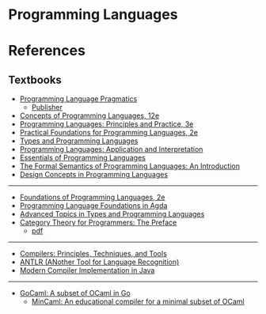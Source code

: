 # Programming Languages



# References
## Textbooks
- [Programming Language Pragmatics](https://www.cs.rochester.edu/u/scott/pragmatics/)
  - [Publisher](https://booksite.elsevier.com/9780124104099/)
- [Concepts of Programming Languages, 12e](https://www.pearson.com/en-us/subject-catalog/p/concepts-of-programming-languages/P200000003361/9780135102268)
- [Programming Languages: Principles and Practice, 3e](https://www.cs.sjsu.edu/faculty/louden/pltext3.html)
- [Practical Foundations for Programming Languages, 2e](https://www.cs.cmu.edu/~rwh/pfpl.html)
- [Types and Programming Languages](https://www.cis.upenn.edu/~bcpierce/tapl/)
- [Programming Languages: Application and Interpretation](https://cs.brown.edu/~sk/Publications/Books/ProgLangs/2007-04-26/)
- [Essentials of Programming Languages](https://mitpress.mit.edu/9780262560672/essentials-of-programming-languages/)
- [The Formal Semantics of Programming Languages: An Introduction](https://direct.mit.edu/books/monograph/4338/The-Formal-Semantics-of-Programming-LanguagesAn)
- [Design Concepts in Programming Languages](https://mitpress.mit.edu/9780262201759/design-concepts-in-programming-languages/)
- ---
- [Foundations of Programming Languages, 2e](https://kentdlee.github.io/PL/build/html/index.html)
- [Programming Language Foundations in Agda](https://plfa.github.io/)
- [Advanced Topics in Types and Programming Languages](https://www.cis.upenn.edu/~bcpierce/attapl/)
- [Category Theory for Programmers: The Preface](https://bartoszmilewski.com/2014/10/28/category-theory-for-programmers-the-preface/)
  - [pdf](https://github.com/hmemcpy/milewski-ctfp-pdf)
- ---
- [Compilers: Principles, Techniques, and Tools](https://suif.stanford.edu/dragonbook/)
- [ANTLR (ANother Tool for Language Recognition)](https://www.antlr.org/)
- [Modern Compiler Implementation in Java](https://www.cs.princeton.edu/~appel/modern/java/)
- ---
- [GoCaml: A subset of OCaml in Go](https://github.com/rhysd/gocaml)
  - [MinCaml: An educational compiler for a minimal subset of OCaml](https://github.com/esumii/min-caml)
